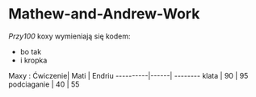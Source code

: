 # Mathew-and-Andrew-Work
*Przy100* 
koxy wymieniają się kodem:
  * bo tak
  *  i kropka

Maxy : 
Ćwiczenie|  Mati | Endriu
----------|------| --------
klata | 90 | 95
podciaganie | 40 | 55
